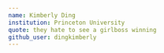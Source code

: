 ```yaml
---
name: Kimberly Ding
institution: Princeton University
quote: they hate to see a girlboss winning
github_user: dingkimberly
---
```

